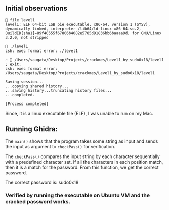 ## Initial observations

```
 file level1 
level1: ELF 64-bit LSB pie executable, x86-64, version 1 (SYSV), dynamically linked, interpreter /lib64/ld-linux-x86-64.so.2, BuildID[sha1]=89f40555f67806b4082e5785d91836bb6baaaa9d, for GNU/Linux 3.2.0, not stripped
```

```
 ./level1 
zsh: exec format error: ./level1
```

```
~  /Users/saugata/Desktop/Projects/crackmes/Level1_by_sudo0x18/level1 ; exit;
zsh: exec format error: /Users/saugata/Desktop/Projects/crackmes/Level1_by_sudo0x18/level1

Saving session...
...copying shared history...
...saving history...truncating history files...
...completed.

[Process completed]
```

Since, it is a linux executable file (ELF), I was unable to run on my Mac.

## Running Ghidra:

The `main()` shows that the program takes some string as input and sends the input as argument to `checkPass()` for verification.

The `checkPass()` compares the input string by each character sequentially with a predefined character set. If all the characters in each position match, then it is a match for the password. From this function, we get the correct password.

The correct password is: sudo0x18

### Verified by running the executable on Ubuntu VM and the cracked password works.